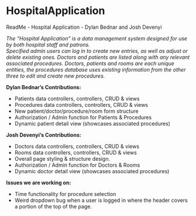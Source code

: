 # HospitalApplication
ReadMe - Hospital Application - Dylan Bednar and Josh Devenyi

_The “Hospital Application” is a data management system designed for use by both hospital staff and patrons.  
Specified admin users can log in to create new entries, as well as adjust or delete existing ones. 
Doctors and patients are listed along with any relevant associated procedures. 
Doctors, patients and rooms are each unique entities, the procedures database uses existing information from the other three to edit and create new procedures._



**Dylan Bednar’s Contributions:**
  - Patients data controllers, controllers, CRUD & views
  - Procedures data controllers, controllers, CRUD & views
  - New patient/doctor/procedure/room form structure
  - Authorization / Admin function for Patients & Procedures
  - Dynamic patient detail view (showcases associated procedures)

**Josh Devenyi’s Contributions:** 
  - Doctors data controllers, controllers, CRUD & views
  - Rooms data controllers, controllers, CRUD & views
  - Overall page styling & structure design.
  - Authorization / Admin function for Doctors & Rooms
  - Dynamic doctor detail view (showcases associated procedures)

**Issues we are working on:**
  - Time functionality for procedure selection
  - Weird dropdown bug when a user is logged in where the header covers a portion of the top of the page. 
